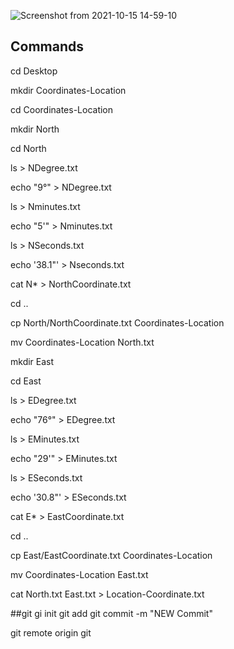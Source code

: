 
![Screenshot from 2021-10-15 14-59-10](https://user-images.githubusercontent.com/92287455/138560466-1d40612c-f976-4ec0-9927-e8adcbea1129.png)
## Commands
cd Desktop

mkdir Coordinates-Location

cd Coordinates-Location

mkdir North

cd North

ls > NDegree.txt

echo "9°" > NDegree.txt

ls > Nminutes.txt

echo "5'" > Nminutes.txt

ls > NSeconds.txt

echo '38.1"' > Nseconds.txt

cat N* > NorthCoordinate.txt

cd ..

cp North/NorthCoordinate.txt Coordinates-Location

mv Coordinates-Location North.txt

mkdir East

cd East

ls > EDegree.txt

echo "76°" > EDegree.txt

ls > EMinutes.txt

echo "29'" > EMinutes.txt

ls > ESeconds.txt

echo '30.8"' > ESeconds.txt

cat E* > EastCoordinate.txt

cd ..

cp East/EastCoordinate.txt Coordinates-Location

mv Coordinates-Location East.txt

cat  North.txt East.txt > Location-Coordinate.txt

##git
gi init
git add
git commit -m "NEW Commit"

git remote origin
git
